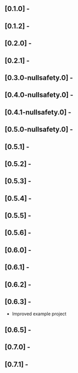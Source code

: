 ## [0.1.0] -

## [0.1.2] -

## [0.2.0] -

## [0.2.1] -

## [0.3.0-nullsafety.0] -

## [0.4.0-nullsafety.0] -

## [0.4.1-nullsafety.0] -

## [0.5.0-nullsafety.0] -

## [0.5.1] -

## [0.5.2] -

## [0.5.3] -

## [0.5.4] -

## [0.5.5] -

## [0.5.6] -

## [0.6.0] -

## [0.6.1] -

## [0.6.2] -

## [0.6.3] -
 * Improved example project

## [0.6.5] -

## [0.7.0] -

## [0.7.1] -
